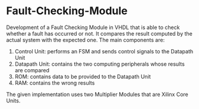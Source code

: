 # Fault-Checking-Module
Development of a Fault Checking Module in VHDL that is able to check whether a fault has occurred or not. It compares the result computed by the actual system with the expected one.
The main components are:
1. Control Unit: performs an FSM and sends control signals to the Datapath Unit
2. Datapath Unit: contains the two computing peripherals whose results are compared
3. ROM: contains data to be provided to the Datapath Unit 
4. RAM: contains the wrong results

The given implementation uses two Multiplier Modules that are Xilinx Core Units.
